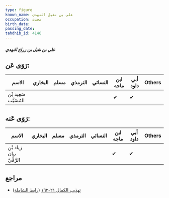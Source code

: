 ```yaml
---
type: figure
known_name: علي بن نفيل النهدي
occupation: محدث
birth_date:
passing_date:
tahdhib_id: 4146
---
```

##### علي بن نفيل بن زراع النهدي

## رَوَى عَن:
| الاسم                 | البخاري | مسلم | الترمذي | النسائي | ابن ماجه | أبي داود | Others |
| --------------------- | ------- | ---- | ------- | ------- | -------- | -------- | ------ |
| سَعِيد بْن المُسَيَّب |         |      |         |         | ✔        | ✔        |        |
## رَوَى عَنه:
| الاسم                    | البخاري | مسلم | الترمذي | النسائي | ابن ماجه | أبي داود | Others |
| ------------------------ | ------- | ---- | ------- | ------- | -------- | -------- | ------ |
| زياد بْن بيان الرَّقِّيّ |         |      |         |         | ✔        | ✔        |        |
## مراجع
- [تهذيب الكمال ٢١-١٦٢](obsidian://open?vault=Tahdhib-al-Kamal&file=Figures/٤١٤٦-علي%20بن%20نفيل%20بن%20زراع%20النهدي) ([رابط الشاملة](https://shamela.ws/book/3722/10809))
